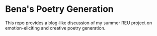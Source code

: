 # Bena's Poetry Generation
This repo provides a blog-like discussion of my summer REU project on emotion-eliciting and creative poetry generation.
